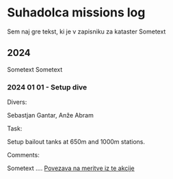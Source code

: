 # Suhadolca missions log
Sem naj gre tekst, ki je v zapisniku za kataster
Sometext
## 2024
Sometext
Sometext
### 2024 01 01 - Setup dive
Divers:

Sebastjan Gantar, Anže Abram

Task:

Setup bailout tanks at 650m and 1000m stations.

Comments:

Sometext .... [Povezava na meritve iz te akcije](SRV01.SRV)
